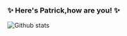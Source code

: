 ### ✨ Here's Patrick,how are you! ✨ 

![Github stats](https://github-readme-stats.vercel.app/api?username=patrick-tssn&theme=react&show_icons=true&count_private=true)
